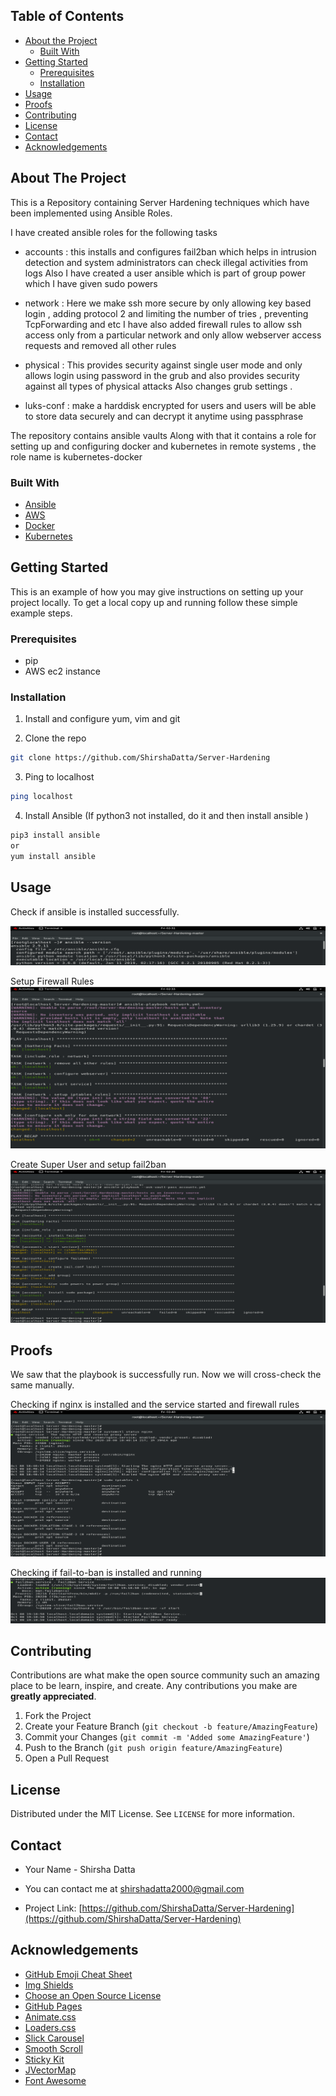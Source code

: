 ## Table of Contents

* [About the Project](#about-the-project)
  * [Built With](#built-with)
* [Getting Started](#getting-started)
  * [Prerequisites](#prerequisites)
  * [Installation](#installation)
* [Usage](#usage)
* [Proofs](#proofs)
* [Contributing](#contributing)
* [License](#license)
* [Contact](#contact)
* [Acknowledgements](#acknowledgements)


## About The Project

This is a Repository containing Server Hardening techniques which have been implemented using Ansible Roles.

I have created ansible roles for the following tasks
- accounts : this installs and configures fail2ban which helps in intrusion detection and system administrators can check illegal activities from logs
Also I have created a user ansible which is part of group power which I have given sudo powers

- network : Here we make ssh more secure by only allowing key based login , adding protocol 2 and limiting the number of tries , preventing TcpForwarding and etc
I have also added firewall rules to allow ssh access only from a particular network and only allow webserver access requests and removed all other rules

- physical : This provides security against single user mode and only allows login using password in the grub and also provides security against all types of physical attacks
Also changes grub settings .

-  luks-conf : make a harddisk encrypted for users and users will be able to store data securely and can decrypt it anytime using passphrase

The repository contains ansible vaults
Along with that it contains a role for setting up and configuring docker and kubernetes in remote systems , the role name is kubernetes-docker


### Built With

* [Ansible](https://docs.ansible.com/)
* [AWS](https://docs.aws.amazon.com/)
* [Docker](https://docs.docker.com/)
* [Kubernetes](https://kubernetes.io/docs/home/)


## Getting Started

This is an example of how you may give instructions on setting up your project locally.
To get a local copy up and running follow these simple example steps.


### Prerequisites

* pip
* AWS ec2 instance


### Installation

1. Install and configure yum, vim and git

2. Clone the repo
```sh
git clone https://github.com/ShirshaDatta/Server-Hardening
```

3. Ping to localhost
```sh
ping localhost
```

4. Install Ansible (If python3 not installed, do it and then install ansible )
```sh
pip3 install ansible
or 
yum install ansible
```
## Usage

Check if ansible is installed successfully.

<img src= "images/ansible --version.PNG" alt="Logo">

Setup Firewall Rules
<img src = "images/setup firewall rules.PNG" alt="Logo" >

Create Super User and setup fail2ban
<img src = "images/Create Super User and setup fail2ban.PNG">

## Proofs

We saw that the playbook is successfully run. Now we will cross-check the same manually.

Checking if nginx is installed and  the service started and firewall rules
<img src="images/checking.PNG" alt="Logo">

Checking if fail-to-ban is installed and running
<img src="images/checking2.PNG" alt="Logo" >

## Contributing

Contributions are what make the open source community such an amazing place to be learn, inspire, and create. Any contributions you make are **greatly appreciated**.

1. Fork the Project
2. Create your Feature Branch (`git checkout -b feature/AmazingFeature`)
3. Commit your Changes (`git commit -m 'Added some AmazingFeature'`)
4. Push to the Branch (`git push origin feature/AmazingFeature`)
5. Open a Pull Request


## License

Distributed under the MIT License. See `LICENSE` for more information.


## Contact

- Your Name - Shirsha Datta
 
- You can contact me at shirshadatta2000@gmail.com

- Project Link: [https://github.com/ShirshaDatta/Server-Hardening](https://github.com/ShirshaDatta/Server-Hardening)


## Acknowledgements
* [GitHub Emoji Cheat Sheet](https://www.webpagefx.com/tools/emoji-cheat-sheet)
* [Img Shields](https://shields.io)
* [Choose an Open Source License](https://choosealicense.com)
* [GitHub Pages](https://pages.github.com)
* [Animate.css](https://daneden.github.io/animate.css)
* [Loaders.css](https://connoratherton.com/loaders)
* [Slick Carousel](https://kenwheeler.github.io/slick)
* [Smooth Scroll](https://github.com/cferdinandi/smooth-scroll)
* [Sticky Kit](http://leafo.net/sticky-kit)
* [JVectorMap](http://jvectormap.com)
* [Font Awesome](https://fontawesome.com)
